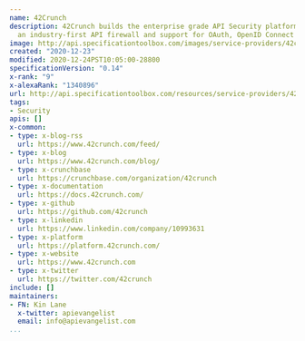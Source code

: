 ```yaml
---
name: 42Crunch
description: 42Crunch builds the enterprise grade API Security platform including
  an industry-first API firewall and support for OAuth, OpenID Connect and JWT.
image: http://api.specificationtoolbox.com/images/service-providers/42crunch.jpg
created: "2020-12-23"
modified: 2020-12-24PST10:05:00-28800
specificationVersion: "0.14"
x-rank: "9"
x-alexaRank: "1340896"
url: http://api.specificationtoolbox.com/resources/service-providers/42crunch/
tags:
- Security
apis: []
x-common:
- type: x-blog-rss
  url: https://www.42crunch.com/feed/
- type: x-blog
  url: https://www.42crunch.com/blog/
- type: x-crunchbase
  url: https://crunchbase.com/organization/42crunch
- type: x-documentation
  url: https://docs.42crunch.com/
- type: x-github
  url: https://github.com/42crunch
- type: x-linkedin
  url: https://www.linkedin.com/company/10993631
- type: x-platform
  url: https://platform.42crunch.com/
- type: x-website
  url: https://www.42crunch.com
- type: x-twitter
  url: https://twitter.com/42crunch
include: []
maintainers:
- FN: Kin Lane
  x-twitter: apievangelist
  email: info@apievangelist.com
...
```

